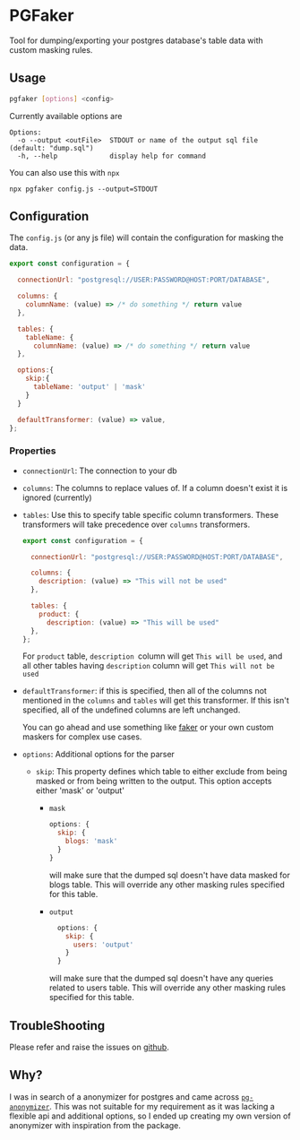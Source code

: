 # PGFaker

Tool for dumping/exporting your postgres database's table data with custom masking rules.

## Usage

```bash
pgfaker [options] <config>
```

Currently available options are

```
Options:
  -o --output <outFile>  STDOUT or name of the output sql file (default: "dump.sql")
  -h, --help             display help for command
```

You can also use this with `npx`

```
npx pgfaker config.js --output=STDOUT
```

## Configuration

The `config.js` (or any js file) will contain the configuration for masking the data.

```js
export const configuration = {

  connectionUrl: "postgresql://USER:PASSWORD@HOST:PORT/DATABASE",

  columns: {
    columnName: (value) => /* do something */ return value
  },

  tables: {
    tableName: {
      columnName: (value) => /* do something */ return value
  },

  options:{
    skip:{
      tableName: 'output' | 'mask'
    }
  }

  defaultTransformer: (value) => value,
};
```

### Properties

- `connectionUrl`: The connection to your db

- `columns`: The columns to replace values of. If a column doesn't exist it is ignored (currently)

- `tables`: Use this to specify table specific column transformers. These transformers will take precedence over `columns` transformers.

  ```js
  export const configuration = {

    connectionUrl: "postgresql://USER:PASSWORD@HOST:PORT/DATABASE",

    columns: {
      description: (value) => "This will not be used"
    },

    tables: {
      product: {
        description: (value) => "This will be used"
    },
  };

  ```

  For `product` table, `description `column will get `This will be used`, and all other tables having `description` column will get `This will not be used`

- `defaultTransformer`: if this is specified, then all of the columns not mentioned in the `columns` and `tables` will get this transformer. If this isn't specified, all of the undefined columns are left unchanged.

  You can go ahead and use something like [faker](https://www.npmjs.com/package/@faker-js/faker) or your own custom maskers for complex use cases.

- `options`: Additional options for the parser

   - `skip`: This property defines which table to either exclude from being masked or from being written to the output. This option accepts either 'mask' or 'output'

      - `mask`

        ```js
        options: {
          skip: {
            blogs: 'mask'
          }
        }
        ```
         will make sure that the dumped sql doesn't have data masked for blogs table. This will override any other masking rules specified for this table.

      - `output`

        ```js
          options: {
            skip: {
              users: 'output'
            }
          }
        ```
        will make sure that the dumped sql doesn't have any queries related to users table. This will override any other masking rules specified for this table.

## TroubleShooting
Please refer and raise the issues on [github](https://github.com/imanpalsingh/pg-faker/issues).

## Why?

I was in search of a anonymizer for postgres and came across [`pg-anonymizer`](https://github.com/rap2hpoutre/pg-anonymizer). This was not suitable for my requirement as it was lacking a flexible api and additional options, so I ended up creating my own version of anonymizer with inspiration from the package.
